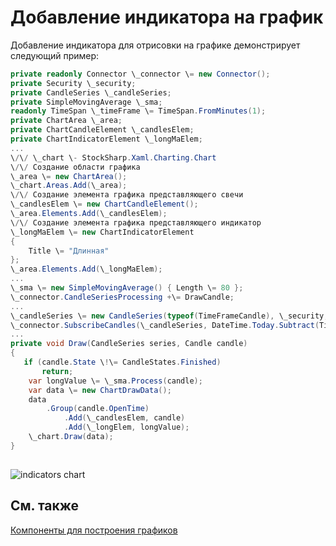 # Добавление индикатора на график

Добавление индикатора для отрисовки на графике демонстрирует следующий пример:

```cs
private readonly Connector \_connector \= new Connector();
private Security \_security;
private CandleSeries \_candleSeries;
private SimpleMovingAverage \_sma;
readonly TimeSpan \_timeFrame \= TimeSpan.FromMinutes(1);
private ChartArea \_area;
private ChartCandleElement \_candlesElem;
private ChartIndicatorElement \_longMaElem;
...
\/\/ \_chart \- StockSharp.Xaml.Charting.Chart
\/\/ Создание области графика
\_area \= new ChartArea();
\_chart.Areas.Add(\_area);
\/\/ Создание элемента графика представляющего свечи
\_candlesElem \= new ChartCandleElement();
\_area.Elements.Add(\_candlesElem);
\/\/ Создание элемента графика представляющего индикатор
\_longMaElem \= new ChartIndicatorElement
{
	Title \= "Длинная"
};
\_area.Elements.Add(\_longMaElem);
...
\_sma \= new SimpleMovingAverage() { Length \= 80 };
\_connector.CandleSeriesProcessing +\= DrawCandle;
...
\_candleSeries \= new CandleSeries(typeof(TimeFrameCandle), \_security, \_timeFrame);
\_connector.SubscribeCandles(\_candleSeries, DateTime.Today.Subtract(TimeSpan.FromDays(30)), DateTime.Now);
...
private void Draw(CandleSeries series, Candle candle)
{
   if (candle.State \!\= CandleStates.Finished)
       return;
	var longValue \= \_sma.Process(candle);
	var data \= new ChartDrawData();
	data
		.Group(candle.OpenTime)
			.Add(\_candlesElem, candle)
			.Add(\_longElem, longValue);
	\_chart.Draw(data);
}
		
```

![indicators chart](~/images/indicators_chart.png)

## См. также

[Компоненты для построения графиков](GUICharting.md)
